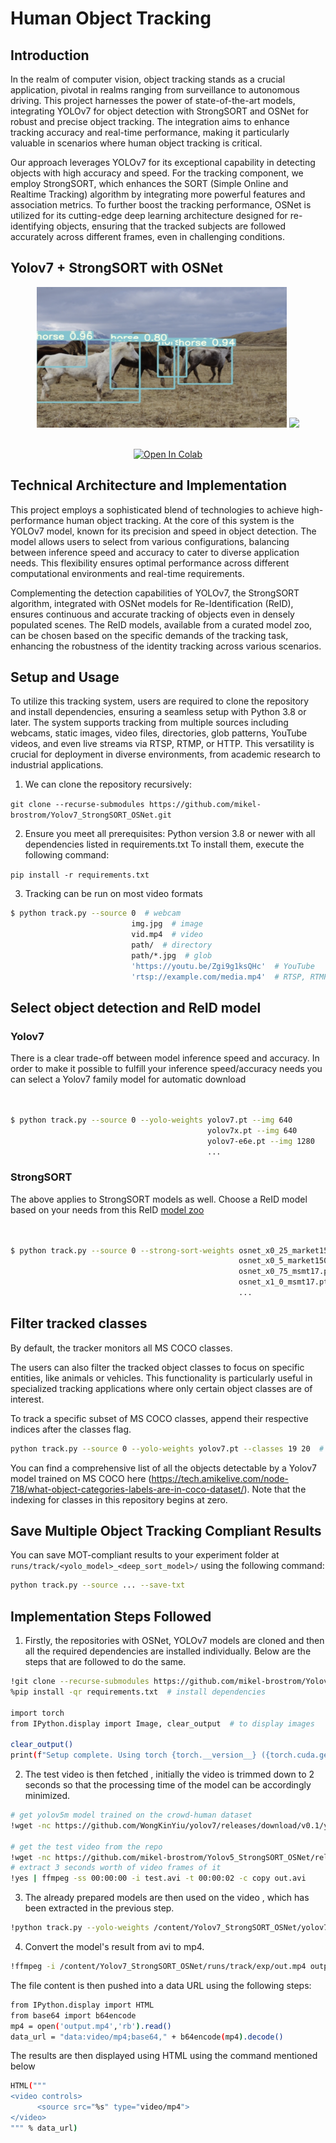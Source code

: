 # Human Object Tracking 

## Introduction

In the realm of computer vision, object tracking stands as a crucial application, pivotal in realms ranging from surveillance to autonomous driving. This project harnesses the power of state-of-the-art models, integrating YOLOv7 for object detection with StrongSORT and OSNet for robust and precise object tracking. The integration aims to enhance tracking accuracy and real-time performance, making it particularly valuable in scenarios where human object tracking is critical.

Our approach leverages YOLOv7 for its exceptional capability in detecting objects with high accuracy and speed. For the tracking component, we employ StrongSORT, which enhances the SORT (Simple Online and Realtime Tracking) algorithm by integrating more powerful features and association metrics. To further boost the tracking performance, OSNet is utilized for its cutting-edge deep learning architecture designed for re-identifying objects, ensuring that the tracked subjects are followed accurately across different frames, even in challenging conditions.

## Yolov7 + StrongSORT with OSNet

<div align="center">
<p>
<img src="TrackingContent/Track_Horse.png" width="400" height="225"/> <img src="TrackingContent/track_all.gif" width="400" /> 
</p>
<br>  
<a href="https://colab.research.google.com/drive/101f0PNBPx3245Hu710QAf2LXpf3E2uIk?usp=sharing"><img src="https://colab.research.google.com/assets/colab-badge.svg" alt="Open In Colab"></a>
</div>

</div>

## Technical Architecture and Implementation

This project employs a sophisticated blend of technologies to achieve high-performance human object tracking. At the core of this system is the YOLOv7 model, known for its precision and speed in object detection. The model allows users to select from various configurations, balancing between inference speed and accuracy to cater to diverse application needs. This flexibility ensures optimal performance across different computational environments and real-time requirements.

Complementing the detection capabilities of YOLOv7, the StrongSORT algorithm, integrated with OSNet models for Re-Identification (ReID), ensures continuous and accurate tracking of objects even in densely populated scenes. The ReID models, available from a curated model zoo, can be chosen based on the specific demands of the tracking task, enhancing the robustness of the identity tracking across various scenarios.

## Setup and Usage

To utilize this tracking system, users are required to clone the repository and install dependencies, ensuring a seamless setup with Python 3.8 or later. The system supports tracking from multiple sources including webcams, static images, video files, directories, glob patterns, YouTube videos, and even live streams via RTSP, RTMP, or HTTP. This versatility is crucial for deployment in diverse environments, from academic research to industrial applications.


1. We can clone the repository recursively:

`git clone --recurse-submodules https://github.com/mikel-brostrom/Yolov7_StrongSORT_OSNet.git`


2. Ensure you meet all prerequisites: 
   Python version 3.8 or newer with all dependencies listed in requirements.txt
   To install them, execute the following command:
   
`pip install -r requirements.txt`

3. Tracking can be run on most video formats

```bash
$ python track.py --source 0  # webcam
                           img.jpg  # image
                           vid.mp4  # video
                           path/  # directory
                           path/*.jpg  # glob
                           'https://youtu.be/Zgi9g1ksQHc'  # YouTube
                           'rtsp://example.com/media.mp4'  # RTSP, RTMP, HTTP stream
```


## Select object detection and ReID model

### Yolov7

There is a clear trade-off between model inference speed and accuracy. In order to make it possible to fulfill your inference speed/accuracy needs
you can select a Yolov7 family model for automatic download

```bash


$ python track.py --source 0 --yolo-weights yolov7.pt --img 640
                                            yolov7x.pt --img 640
                                            yolov7-e6e.pt --img 1280
                                            ...
```

### StrongSORT

The above applies to StrongSORT models as well. Choose a ReID model based on your needs from this ReID [model zoo](https://kaiyangzhou.github.io/deep-person-reid/MODEL_ZOO)

```bash


$ python track.py --source 0 --strong-sort-weights osnet_x0_25_market1501.pt
                                                   osnet_x0_5_market1501.pt
                                                   osnet_x0_75_msmt17.pt
                                                   osnet_x1_0_msmt17.pt
                                                   ...
```


## Filter tracked classes

By default, the tracker monitors all MS COCO classes.

The users can also filter the tracked object classes to focus on specific entities, like animals or vehicles. This functionality is particularly useful in specialized tracking applications where only certain object classes are of interest.

To track a specific subset of MS COCO classes, append their respective indices after the classes flag.


```bash
python track.py --source 0 --yolo-weights yolov7.pt --classes 19 20  # tracks horse and sheep only
```

You can find a comprehensive list of all the objects detectable by a Yolov7 model trained on MS COCO here (https://tech.amikelive.com/node-718/what-object-categories-labels-are-in-coco-dataset/). 
Note that the indexing for classes in this repository begins at zero.


## Save Multiple Object Tracking Compliant Results
You can save MOT-compliant results to your experiment folder at `runs/track/<yolo_model>_<deep_sort_model>/` using the following command:

```bash
python track.py --source ... --save-txt
```

## Implementation Steps Followed

1. Firstly, the repositories with OSNet, YOLOv7 models are cloned and then all the required dependencies are installed individually. Below are the steps that are followed to do the same.

```bash
!git clone --recurse-submodules https://github.com/mikel-brostrom/Yolov7_StrongSORT_OSNet.git  # clone repo
%pip install -qr requirements.txt  # install dependencies

import torch
from IPython.display import Image, clear_output  # to display images

clear_output()
print(f"Setup complete. Using torch {torch.__version__} ({torch.cuda.get_device_properties(0).name if torch.cuda.is_available() else 'CPU'})")
```

2. The test video is then fetched , initially the video is trimmed down to 2 seconds so that the processing time of the model can be accordingly minimized.

```bash
# get yolov5m model trained on the crowd-human dataset
!wget -nc https://github.com/WongKinYiu/yolov7/releases/download/v0.1/yolov7.pt -O /content/Yolov7_StrongSORT_OSNet/yolov7.pt

# get the test video from the repo
!wget -nc https://github.com/mikel-brostrom/Yolov5_StrongSORT_OSNet/releases/download/v.2.0/test.avi
# extract 3 seconds worth of video frames of it
!yes | ffmpeg -ss 00:00:00 -i test.avi -t 00:00:02 -c copy out.avi
```

3. The already prepared models are then used on the video , which has been extracted in the previous step.

```bash
!python track.py --yolo-weights /content/Yolov7_StrongSORT_OSNet/yolov7.pt --strong-sort-weights osnet_x0_25_msmt17.pt --source out.avi --save-vid --conf-thres 0.15 --device 0
```

4. Convert the model's result from avi to mp4.

```bash
!ffmpeg -i /content/Yolov7_StrongSORT_OSNet/runs/track/exp/out.mp4 output.mp4
```

   The file content is then pushed into a data URL using the following steps:
```bash
from IPython.display import HTML
from base64 import b64encode
mp4 = open('output.mp4','rb').read()
data_url = "data:video/mp4;base64," + b64encode(mp4).decode()
```

   The results are then displayed using HTML using the command mentioned below
```bash
HTML("""
<video controls>
      <source src="%s" type="video/mp4">
</video>
""" % data_url)
```

